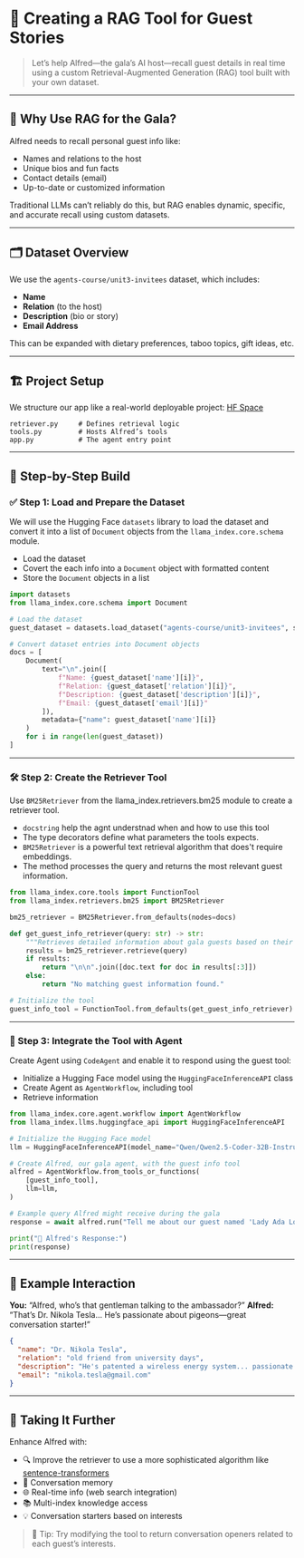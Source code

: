 # 🧠 Creating a RAG Tool for Guest Stories

> Let’s help Alfred—the gala’s AI host—recall guest details in real time using a custom Retrieval-Augmented Generation (RAG) tool built with your own dataset.

---

## 🎯 Why Use RAG for the Gala?

Alfred needs to recall personal guest info like:

* Names and relations to the host
* Unique bios and fun facts
* Contact details (email)
* Up-to-date or customized information

Traditional LLMs can’t reliably do this, but RAG enables dynamic, specific, and accurate recall using custom datasets.

---

## 🗂️ Dataset Overview

We use the `agents-course/unit3-invitees` dataset, which includes:

* **Name**
* **Relation** (to the host)
* **Description** (bio or story)
* **Email Address**

This can be expanded with dietary preferences, taboo topics, gift ideas, etc.

---

## 🏗️ Project Setup

We structure our app like a real-world deployable project:
[HF Space](https://huggingface.co/spaces/agents-course/Unit_3_Agentic_RAG)

```
retriever.py     # Defines retrieval logic
tools.py         # Hosts Alfred’s tools
app.py           # The agent entry point
```

---

## 🧱 Step-by-Step Build

### ✅ Step 1: Load and Prepare the Dataset

We will use the Hugging Face `datasets` library to load the dataset and convert it into a list of `Document` objects from the `llama_index.core.schema` module.

- Load the dataset
- Covert the each info into a `Document` object with formatted content
- Store the `Document` objects in a list

```python
import datasets
from llama_index.core.schema import Document

# Load the dataset
guest_dataset = datasets.load_dataset("agents-course/unit3-invitees", split="train")

# Convert dataset entries into Document objects
docs = [
    Document(
        text="\n".join([
            f"Name: {guest_dataset['name'][i]}",
            f"Relation: {guest_dataset['relation'][i]}",
            f"Description: {guest_dataset['description'][i]}",
            f"Email: {guest_dataset['email'][i]}"
        ]),
        metadata={"name": guest_dataset['name'][i]}
    )
    for i in range(len(guest_dataset))
]
```

---

### 🛠️ Step 2: Create the Retriever Tool

Use `BM25Retriever` from the llama_index.retrievers.bm25 module to create a retriever tool.

- `docstring` help the agnt understnad when and how to use this tool
- The type decorators define what parameters the tools expects.
- `BM25Retriever` is a powerful text retrieval algorithm that does't require embeddings.
- The method processes the query and returns the most relevant guest information.

```python
from llama_index.core.tools import FunctionTool
from llama_index.retrievers.bm25 import BM25Retriever

bm25_retriever = BM25Retriever.from_defaults(nodes=docs)

def get_guest_info_retriever(query: str) -> str:
    """Retrieves detailed information about gala guests based on their name or relation."""
    results = bm25_retriever.retrieve(query)
    if results:
        return "\n\n".join([doc.text for doc in results[:3]])
    else:
        return "No matching guest information found."

# Initialize the tool
guest_info_tool = FunctionTool.from_defaults(get_guest_info_retriever)
```

---

### 🤖 Step 3: Integrate the Tool with Agent

Create Agent using `CodeAgent` and enable it to respond using the guest tool:

- Initialize a Hugging Face model using the `HuggingFaceInferenceAPI` class
- Create Agent as `AgentWorkflow`, including tool
- Retrieve information
```python
from llama_index.core.agent.workflow import AgentWorkflow
from llama_index.llms.huggingface_api import HuggingFaceInferenceAPI

# Initialize the Hugging Face model
llm = HuggingFaceInferenceAPI(model_name="Qwen/Qwen2.5-Coder-32B-Instruct")

# Create Alfred, our gala agent, with the guest info tool
alfred = AgentWorkflow.from_tools_or_functions(
    [guest_info_tool],
    llm=llm,
)

# Example query Alfred might receive during the gala
response = await alfred.run("Tell me about our guest named 'Lady Ada Lovelace'.")

print("🎩 Alfred's Response:")
print(response)
```

---

## 💬 Example Interaction

**You:** “Alfred, who’s that gentleman talking to the ambassador?”
**Alfred:** “That’s Dr. Nikola Tesla... He’s passionate about pigeons—great conversation starter!”

```json
{
  "name": "Dr. Nikola Tesla",
  "relation": "old friend from university days",  
  "description": "He's patented a wireless energy system... passionate about pigeons.",
  "email": "nikola.tesla@gmail.com"
}
```

---

## 🚀 Taking It Further

Enhance Alfred with:

* 🔍 Improve the retriever to use a more sophisticated algorithm like [sentence-transformers](https://www.sbert.net/)
* 🧠 Conversation memory
* 🌐 Real-time info (web search integration)
* 📚 Multi-index knowledge access
* 💡 Conversation starters based on interests

> 📌 Tip: Try modifying the tool to return conversation openers related to each guest’s interests.
